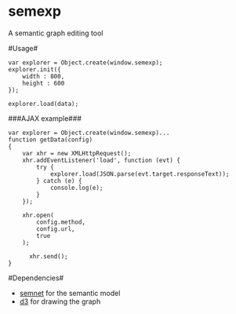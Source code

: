 semexp
======

A semantic graph editing tool

#Usage#
```	
var explorer = Object.create(window.semexp);
explorer.init({
	width : 800,
	height : 600
});

explorer.load(data);
```
###AJAX example###
```
var explorer = Object.create(window.semexp)...
function getData(config)
{
	var xhr = new XMLHttpRequest();
	xhr.addEventListener('load', function (evt) {
		try {
			explorer.load(JSON.parse(evt.target.responseText));
		} catch (e) {
			console.log(e);
		}
	});

	xhr.open(
		config.method,
		config.url,
		true
	);
	
	  xhr.send();
}
```
	
#Dependencies#
* [semnet](https://github.com/asciimoo/semnet) for the semantic model
* [d3](https://github.com/mbostock/d3) for drawing the graph

